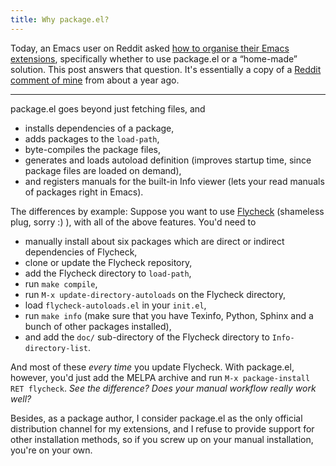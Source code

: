 ```yaml
---
title: Why package.el?
---
```


Today, an Emacs user on Reddit asked
[how to organise their Emacs extensions][1], specifically whether to use
package.el or a “home-made” solution.  This post answers that question.  It's
essentially a copy of a [Reddit comment of mine][2] from about a year ago.

<!--more-->

----

package.el goes beyond just fetching files, and

- installs dependencies of a package,
- adds packages to the `load-path`,
- byte-compiles the package files,
- generates and loads autoload definition (improves startup time, since package
  files are loaded on demand),
- and registers manuals for the built-in Info viewer (lets your read manuals of
  packages right in Emacs).

The differences by example: Suppose you want to use [Flycheck][] (shameless
plug, sorry :) ), with all of the above features. You'd need to

- manually install about six packages which are direct or indirect dependencies
  of Flycheck,
- clone or update the Flycheck repository,
- add the Flycheck directory to `load-path`,
- run `make compile`,
- run `M-x update-directory-autoloads` on the Flycheck directory,
- load `flycheck-autoloads.el` in your `init.el`,
- run `make info` (make sure that you have Texinfo, Python, Sphinx and a bunch
  of other packages installed),
- and add the `doc/` sub-directory of the Flycheck directory to
  `Info-directory-list`.

And most of these *every time* you update Flycheck.  With package.el, however,
you'd just add the MELPA archive and run `M-x package-install RET flycheck`.
*See the difference? Does your manual workflow really work well?*

Besides, as a package author, I consider package.el as the only official
distribution channel for my extensions, and I refuse to provide support for
other installation methods, so if you screw up on your manual installation,
you're on your own.

[1]: http://www.reddit.com/r/emacs/comments/2t1886/organising_extensions_git_submodule_vs/
[2]: http://www.reddit.com/r/emacs/comments/1z9awm/to_use_packageel_or_not/
[Flycheck]: http://www.flycheck.org
